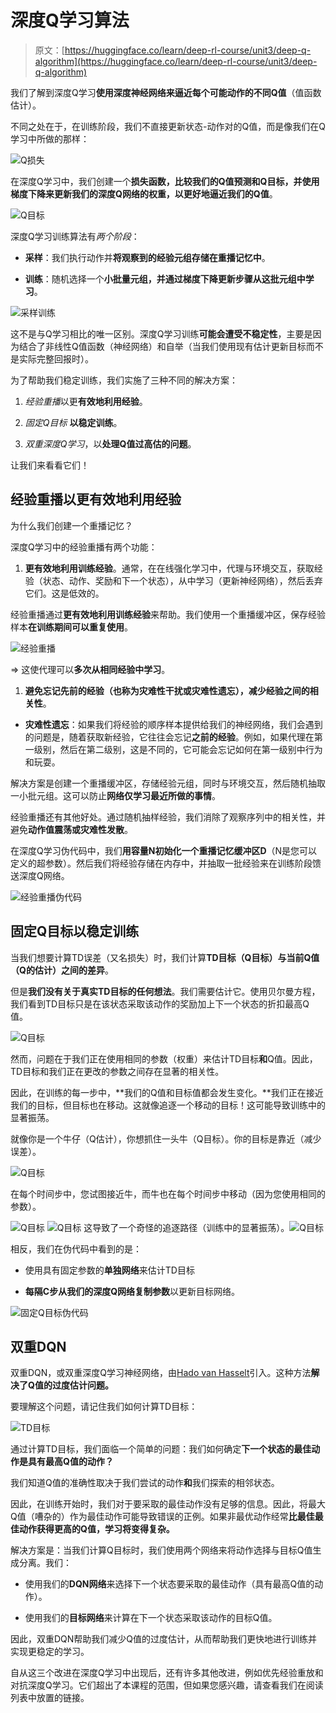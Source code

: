 # 深度Q学习算法

> 原文：[https://huggingface.co/learn/deep-rl-course/unit3/deep-q-algorithm](https://huggingface.co/learn/deep-rl-course/unit3/deep-q-algorithm)

我们了解到深度Q学习**使用深度神经网络来逼近每个可能动作的不同Q值**（值函数估计）。

不同之处在于，在训练阶段，我们不直接更新状态-动作对的Q值，而是像我们在Q学习中所做的那样：

![Q损失](../Images/039d07cc30eaeda29cabcae129111e00.png)

在深度Q学习中，我们创建一个**损失函数，比较我们的Q值预测和Q目标，并使用梯度下降来更新我们的深度Q网络的权重，以更好地逼近我们的Q值**。

![Q目标](../Images/ab542bd5b3eba9def6a1225c5ee2e599.png)

深度Q学习训练算法有*两个阶段*：

+   **采样**：我们执行动作并**将观察到的经验元组存储在重播记忆中**。

+   **训练**：随机选择一个**小批量元组，并通过梯度下降更新步骤从这批元组中学习**。

![采样训练](../Images/bc0888331c25250764e5f1a5409db265.png)

这不是与Q学习相比的唯一区别。深度Q学习训练**可能会遭受不稳定性**，主要是因为结合了非线性Q值函数（神经网络）和自举（当我们使用现有估计更新目标而不是实际完整回报时）。

为了帮助我们稳定训练，我们实施了三种不同的解决方案：

1.  *经验重播*以更**有效地利用经验**。

1.  *固定Q目标* **以稳定训练**。

1.  *双重深度Q学习*，以**处理Q值过高估的问题**。

让我们来看看它们！

## 经验重播以更有效地利用经验

为什么我们创建一个重播记忆？

深度Q学习中的经验重播有两个功能：

1.  **更有效地利用训练经验**。通常，在在线强化学习中，代理与环境交互，获取经验（状态、动作、奖励和下一个状态），从中学习（更新神经网络），然后丢弃它们。这是低效的。

经验重播通过**更有效地利用训练经验**来帮助。我们使用一个重播缓冲区，保存经验样本**在训练期间可以重复使用**。

![经验重播](../Images/80b75242ab1f1cf0504128697813311f.png)

⇒ 这使代理可以**多次从相同经验中学习**。

1.  **避免忘记先前的经验（也称为灾难性干扰或灾难性遗忘），减少经验之间的相关性**。

+   **灾难性遗忘**：如果我们将经验的顺序样本提供给我们的神经网络，我们会遇到的问题是，随着获取新经验，它往往会忘记**之前的经验**。例如，如果代理在第一级别，然后在第二级别，这是不同的，它可能会忘记如何在第一级别中行为和玩耍。

解决方案是创建一个重播缓冲区，存储经验元组，同时与环境交互，然后随机抽取一小批元组。这可以防止**网络仅学习最近所做的事情**。

经验重播还有其他好处。通过随机抽样经验，我们消除了观察序列中的相关性，并避免**动作值震荡或灾难性发散**。

在深度Q学习伪代码中，我们**用容量N初始化一个重播记忆缓冲区D**（N是您可以定义的超参数）。然后我们将经验存储在内存中，并抽取一批经验来在训练阶段馈送深度Q网络。

![经验重播伪代码](../Images/d3b200053d66243af692a4207fbc7f6f.png)

## 固定Q目标以稳定训练

当我们想要计算TD误差（又名损失）时，我们计算**TD目标（Q目标）与当前Q值（Q的估计）之间的差异**。

但是**我们没有关于真实TD目标的任何想法**。我们需要估计它。使用贝尔曼方程，我们看到TD目标只是在该状态采取该动作的奖励加上下一个状态的折扣最高Q值。

![Q目标](../Images/ab542bd5b3eba9def6a1225c5ee2e599.png)

然而，问题在于我们正在使用相同的参数（权重）来估计TD目标**和**Q值。因此，TD目标和我们正在更改的参数之间存在显著的相关性。

因此，在训练的每一步中，**我们的Q值和目标值都会发生变化。**我们正在接近我们的目标，但目标也在移动。这就像追逐一个移动的目标！这可能导致训练中的显著振荡。

就像你是一个牛仔（Q估计），你想抓住一头牛（Q目标）。你的目标是靠近（减少误差）。

![Q目标](../Images/a6fd654fac7f317acecc36b47289fa71.png)

在每个时间步中，您试图接近牛，而牛也在每个时间步中移动（因为您使用相同的参数）。

![Q目标](../Images/287c4358eb4ad3198e6e56f30a31ad5b.png) ![Q目标](../Images/8519d6249b8bdbc45e53376324b636c9.png) 这导致了一个奇怪的追逐路径（训练中的显著振荡）。![Q目标](../Images/73475c3ebfe23d4414212297248eefd2.png)

相反，我们在伪代码中看到的是：

+   使用具有固定参数的**单独网络**来估计TD目标

+   **每隔C步从我们的深度Q网络复制参数**以更新目标网络。

![固定Q目标伪代码](../Images/327d75c11d54073c6773eda69f09d8c2.png)

## 双重DQN

双重DQN，或双重深度Q学习神经网络，由[Hado van Hasselt](https://papers.nips.cc/paper/3964-double-q-learning)引入。这种方法**解决了Q值的过度估计问题。**

要理解这个问题，请记住我们如何计算TD目标：

![TD目标](../Images/56f8c1151f274ebdbc9bcfe88f3a6f80.png)

通过计算TD目标，我们面临一个简单的问题：我们如何确定**下一个状态的最佳动作是具有最高Q值的动作？**

我们知道Q值的准确性取决于我们尝试的动作**和**我们探索的相邻状态。

因此，在训练开始时，我们对于要采取的最佳动作没有足够的信息。因此，将最大Q值（嘈杂的）作为最佳动作可能导致错误的正例。如果非最优动作经常**比最佳最佳动作获得更高的Q值，学习将变得复杂。**

解决方案是：当我们计算Q目标时，我们使用两个网络来将动作选择与目标Q值生成分离。我们：

+   使用我们的**DQN网络**来选择下一个状态要采取的最佳动作（具有最高Q值的动作）。

+   使用我们的**目标网络**来计算在下一个状态采取该动作的目标Q值。

因此，双重DQN帮助我们减少Q值的过度估计，从而帮助我们更快地进行训练并实现更稳定的学习。

自从这三个改进在深度Q学习中出现后，还有许多其他改进，例如优先经验重放和对抗深度Q学习。它们超出了本课程的范围，但如果您感兴趣，请查看我们在阅读列表中放置的链接。
